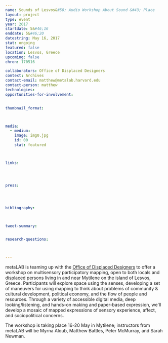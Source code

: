 ```yaml
---
name: Sounds of Lesvos&#58; Audio Workshop About Sound &#43; Place
layout: project
type: event
year: 2017
startdate: 5&#46;16
enddate: 5&#46;20
datestring: May 16, 2017
stat: ongoing
featured: false
location: Lesvos, Greece
upcoming: false
chron: 170516

collaborators: Office of Displaced Designers
context: Archives
contact-email: matthew@metalab.harvard.edu
contact-person: matthew
technologies: 
opportunities-for-involvement:


thumbnail_format:



media:
  - medium:
    image: img0.jpg
    id: 00
    stat: featured



links:




press:




bibliography:



tweet-summary:


research-questions:



---
```


metaLAB is teaming up with the <a href="http://www.displaceddesigners.org/">Office of Displaced Designers</a> to offer a workshop on multisensory participatory mapping, open to both locals and displaced persons living in and near Mytilene on the island of Lesvos, Greece. Participants will explore space using the senses, developing a set of maneuvers for using mapping to think about problems of community & cultural development, political economy, and the flow of people and resources. Through a variety of accessible digital media, deep looking/listening, and hands-on making and paper-based expression, we'll develop a mosaic of mapped expressions of sensory experience, affect, and sociopolitical concerns.

The workshop is taking place 16-20 May in Mytilene; instructors from metaLAB will be Myrna Aloub, Matthew Battles, Peter McMurray, and Sarah Newman.

